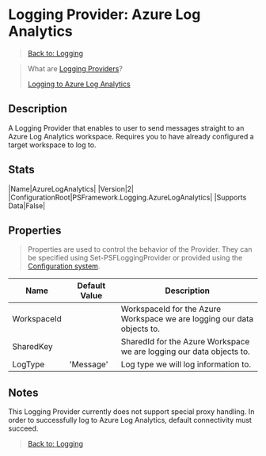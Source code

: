 ﻿# Logging Provider: Azure Log Analytics

> [Back to: Logging](../../logging.html)

> What are [Logging Providers](../basics/logging-providers.html)?
>
> [Logging to Azure Log Analytics](../loggingto/azureloganalytics.html)

## Description

A Logging Provider that enables to user to send messages straight to an Azure Log Analytics workspace.
Requires you to have already configured a target workspace to log to.

## Stats

|Name|AzureLogAnalytics|
|Version|2|
|ConfigurationRoot|PSFramework.Logging.AzureLogAnalytics|
|Supports Data|False|

## Properties

> Properties are used to control the behavior of the Provider.
> They can be specified using Set-PSFLoggingProvider or provided using the [Configuration system](../../configuration.html).

|Name|Default Value|Description|
|---|---|---|
|WorkspaceId||WorkspaceId for the Azure Workspace we are logging our data objects to.|
|SharedKey||SharedId for the Azure Workspace we are logging our data objects to.|
|LogType|'Message'|Log type we will log information to.|

## Notes

This Logging Provider currently does not support special proxy handling.
In order to successfully log to Azure Log Analytics, default connectivity must succeed.

> [Back to: Logging](../../logging.html)
